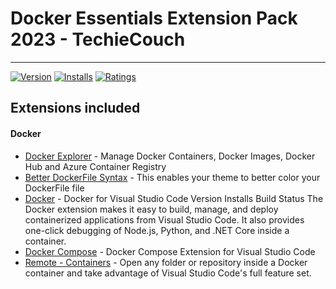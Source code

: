 # Docker Essentials Extension Pack 2023 - TechieCouch

---

[![Version](https://vsmarketplacebadge.apphb.com/version/TechieCouch.docker-essentials.svg)](https://marketplace.visualstudio.com/items?itemName=TechieCouch.docker-essentials)
[![Installs](https://vsmarketplacebadge.apphb.com/installs/TechieCouch.docker-essentials.svg)](https://marketplace.visualstudio.com/items?itemName=TechieCouch.docker-essentials)
[![Ratings](https://vsmarketplacebadge.apphb.com/downloads/TechieCouch.docker-essentials.svg)](https://marketplace.visualstudio.com/items?itemName=TechieCouch.docker-essentials)

## Extensions included

#### Docker

- [Docker Explorer](https://marketplace.visualstudio.com/items?itemName=formulahendry.docker-explorer) - Manage Docker Containers, Docker Images, Docker Hub and Azure Container Registry
- [Better DockerFile Syntax](https://marketplace.visualstudio.com/items?itemName=jeff-hykin.better-dockerfile-syntax) - This enables your theme to better color your DockerFile file
- [Docker](https://marketplace.visualstudio.com/items?itemName=ms-azuretools.vscode-docker) - Docker for Visual Studio Code Version Installs Build Status
  The Docker extension makes it easy to build, manage, and deploy containerized applications from Visual Studio Code. It also provides one-click debugging of Node.js, Python, and .NET Core inside a container.
- [Docker Compose](https://marketplace.visualstudio.com/items?itemName=p1c2u.docker-compose) - Docker Compose Extension for Visual Studio Code
- [Remote - Containers](https://marketplace.visualstudio.com/items?itemName=ms-vscode-remote.remote-containers) - Open any folder or repository inside a Docker container and take advantage of Visual Studio Code's full feature set.
